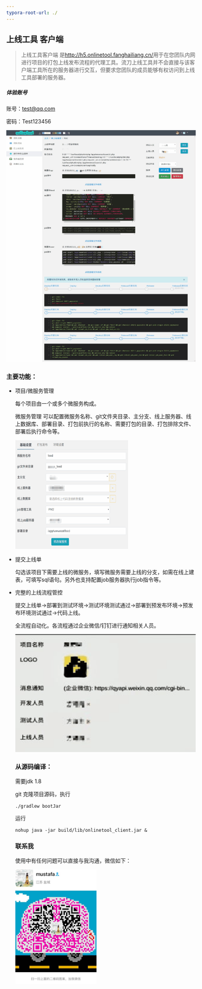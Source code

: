 ```yaml
---
typora-root-url: ./
---
```


## 上线工具 客户端

> 上线工具客户端 是[<http://h5.onlinetool.fanghailiang.cn/>](流刀上线工具)用于在您团队内网进行项目的打包上线发布流程的代理工具。流刀上线工具并不会直接与该客户端工具所在的服务器进行交互，但要求您团队的成员能够有权访问到上线工具部署的服务器。

##### 体验账号

账号：test@qq.com

密码：Test123456

![线上部署](/doc/演示.gif)

### 主要功能：

- 项目/微服务管理

  每个项目由一个或多个微服务构成。

  微服务管理 可以配置微服务名称、git文件夹目录、主分支、线上服务器、线上数据库、部署目录、打包前执行的名称、需要打包的目录、打包排除文件、部署后执行命令等。

  ![微服务配置](/doc/微服务配置.gif)

- 提交上线单

  勾选该项目下需要上线的微服务，填写微服务需要上线的分支，如需在线上建表，可填写sql语句。另外也支持配置job服务器执行job指令等。

- 完整的上线流程管控

  提交上线单->部署到测试环境->测试环境测试通过->部署到预发布环境->预发布环境测试通过->代码上线。

  全流程自动化。各流程通过企业微信/钉钉进行通知相关人员。

  ![流程管控](/doc/流程管控.gif)

  

  ### 从源码编译：

  需要jdk 1.8

  git 克隆项目源码，执行

  ```
  ./gradlew bootJar
  ```

  运行

  ```
  nohup java -jar build/lib/onlinetool_client.jar &
  ```

  ### 联系我

  使用中有任何问题可以直接与我沟通，微信如下：

  ![加我微信](/doc/加我微信.png)

  